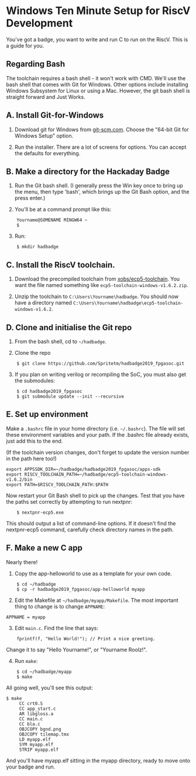 # Windows Ten Minute Setup for RiscV Development

You've got a badge, you want to write and run C to run on the RiscV. This
is a guide for you.

## Regarding Bash

The toolchain requires a bash shell - it won't work with CMD. We'll use
the bash shell that comes with Git for Windows. Other options include 
installing Windows Subsystem for Linux or using a Mac. However, the git
bash shell is straight forward and Just Works.

## A. Install Git-for-Windows

1. Download git for Windows from [git-scm.com](https://git-scm.com/download/win).
Choose the "64-bit Git for Windows Setup" option.

2. Run the installer. There are a lot of screens for options. You can accept
the defaults for everything.

## B. Make a directory for the Hackaday Badge

1. Run the Git bash shell. (I generally press the Win key once to bring up the
menu, then type 'bash', which brings up the Git Bash option, and the press
enter.)

2. You'll be at a command prompt like this:
```
    Yourname@SOMENAME MINGW64 ~
    $ 
```

3. Run:
```
    $ mkdir hadbadge
```

## C. Install the RiscV toolchain.

1. Download the precompiled toolchain from [xobs/ecp5-toolchain](https://github.com/xobs/ecp5-toolchain/releases/). You want the file named something like `ecp5-toolchain-windows-v1.6.2.zip`.

2. Unzip the toolchain to `C:\Users\Yourname\hadbadge`. You should now have
a directory named `C:\Users\Yourname\hadbadge\ecp5-toolchain-windows-v1.6.2`.

## D. Clone and initialise the Git repo

1. From the bash shell, cd to `~/hadbadge`.

2. Clone the repo
```
    $ git clone https://github.com/Spritetm/hadbadge2019_fpgasoc.git
```

3. If you plan on writing verilog or recompiling the SoC, you must also
get the submodules:
```
    $ cd hadbadge2019_fpgasoc
    $ git submodule update --init --recursive
```

## E. Set up environment

Make a `.bashrc` file in your home directory (i.e. `~/.bashrc`). The file will
set these environment variables and your path. If the .bashrc file already
exists, just add this to the end.

(If the toolchain version changes, don't forget to update the version number in
the path here too!)

```
export APPSSDK_DIR=~/hadbadge/hadbadge2019_fpgasoc/apps-sdk
export RISCV_TOOLCHAIN_PATH=~/hadbadge/ecp5-toolchain-windows-v1.6.2/bin
export PATH=$RISCV_TOOLCHAIN_PATH:$PATH
```

Now restart your Git Bash shell to pick up the changes. Test that you have the
paths set correctly by attempting to run nextpnr:

```
    $ nextpnr-ecp5.exe
```

This should output a list of command-line options. If it doesn't find the
nextpnr-ecp5 command, carefully check directory names in the path.

## F. Make a new C app

Nearly there!

1. Copy the app-helloworld to use as a template for your own code.
```
    $ cd ~/hadbadge
    $ cp -r hadbadge2019_fpgasoc/app-helloworld myapp
```

2. Edit the Makefile at `~/hadbadge/myapp/Makefile`. The most important thing
to change is to change `APPNAME`:
```
APPNAME = myapp
```

3. Edit `main.c`. Find the line that says:
```
	fprintf(f, "Hello World!"); // Print a nice greeting.
```
Change it to say "Hello Yourname!", or "Yourname Roolz!".

4. Run `make`:
```
    $ cd ~/hadbadge/myapp
    $ make
```

All going well, you'll see this output:
```
$ make
     CC crt0.S
     CC app_start.c
     AR libgloss.a
     CC main.c
     CC bla.c
     OBJCOPY bgnd.png
     OBJCOPY tilemap.tmx
     LD myapp.elf
     SYM myapp.elf
     STRIP myapp.elf
```

And you'll have myapp.elf sitting in the myapp directory, ready to move onto
your badge and run.
